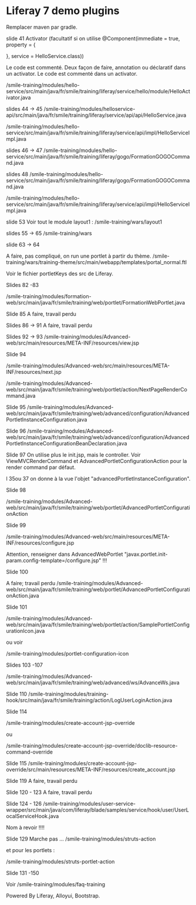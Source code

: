 Liferay 7 demo plugins
===========

Remplacer maven par gradle.

slide 41 Activator (facultatif si on utilise @Component(immediate = true, property = {

}, service = HelloService.class))

Le code est commenté.
Deux façon de faire, annotation ou déclaratif dans un activator.
Le code est commenté dans un activator.

/smile-training/modules/hello-service/src/main/java/fr/smile/training/liferay/service/hello/module/HelloActivator.java

slides 44 -> 45
/smile-training/modules/helloservice-api/src/main/java/fr/smile/training/liferay/service/api/api/HelloService.java

/smile-training/modules/hello-service/src/main/java/fr/smile/training/liferay/service/api/impl/HelloServiceImpl.java

slides 46 -> 47
/smile-training/modules/hello-service/src/main/java/fr/smile/training/liferay/gogo/FormationGOGOCommand.java

slides 48
 /smile-training/modules/hello-service/src/main/java/fr/smile/training/liferay/gogo/FormationGOGOCommand.java

/smile-training/modules/hello-service/src/main/java/fr/smile/training/liferay/service/api/impl/HelloServiceImpl.java

slide 53
 Voir tout le module layout1 :
 /smile-training/wars/layout1

slides 55 -> 65
/smile-training/wars

slide 63 -> 64

A faire, pas compliqué, on run une portlet à partir du thème.
/smile-training/wars/training-theme/src/main/webapp/templates/portal_normal.ftl

Voir le fichier portletKeys des src de Liferay.

Slides 82 -83

/smile-training/modules/formation-web/src/main/java/fr/smile/training/web/portlet/FormationWebPortlet.java

Slide 85
A faire, travail perdu

Slides 86 -> 91
A faire, travail perdu

Slides 92 -> 93
/smile-training/modules/Advanced-web/src/main/resources/META-INF/resources/view.jsp

Slide 94

/smile-training/modules/Advanced-web/src/main/resources/META-INF/resources/next.jsp

/smile-training/modules/Advanced-web/src/main/java/fr/smile/training/web/portlet/action/NextPageRenderCommand.java

Slide 95
/smile-training/modules/Advanced-web/src/main/java/fr/smile/training/web/advanced/configuration/AdvancedPortletInstanceConfiguration.java

Slide 96
/smile-training/modules/Advanced-web/src/main/java/fr/smile/training/web/advanced/configuration/AdvancedPortletInstanceConfigurationBeanDeclaration.java

Slide 97
On utilise plus le init.jsp, mais le controller.
Voir ViewMVCRenderCommand et AdvancedPortletConfigurationAction pour la render command par défaut.

l 35ou 37 on donne à la vue l'objet "advancedPortletInstanceConfiguration".

Slide 98

/smile-training/modules/Advanced-web/src/main/java/fr/smile/training/web/portlet/AdvancedPortletConfigurationAction

Slide 99

/smile-training/modules/Advanced-web/src/main/resources/META-INF/resources/configure.jsp

Attention, renseigner dans AdvancedWebPortlet "javax.portlet.init-param.config-template=/configure.jsp" !!!

Slide 100

A faire; travail perdu
/smile-training/modules/Advanced-web/src/main/java/fr/smile/training/web/portlet/AdvancedPortletConfigurationAction.java

Slide 101 

/smile-training/modules/Advanced-web/src/main/java/fr/smile/training/web/portlet/action/SamplePortletConfigurationIcon.java

ou voir

/smile-training/modules/portlet-configuration-icon

Slides 103 -107

/smile-training/modules/Advanced-web/src/main/java/fr/smile/training/web/advanced/ws/AdvanceWs.java

Slide 110
/smile-training/modules/training-hook/src/main/java/fr/smile/training/action/LogUserLoginAction.java

Slide 114

/smile-training/modules/create-account-jsp-override

ou


/smile-training/modules/create-account-jsp-override/doclib-resource-command-override

Slide 115
/smile-training/modules/create-account-jsp-override/src/main/resources/META-INF/resources/create_account.jsp

Slide 119
A faire, travail perdu

Slide 120 - 123
A faire, travail perdu

Slide 124 - 126
/smile-training/modules/user-service-wrapper/src/main/java/com/liferay/blade/samples/service/hook/user/UserLocalServiceHook.java

Nom à revoir !!!!

Slide 129
Marche pas ...
/smile-training/modules/struts-action

et pour les portlets :

/smile-training/modules/struts-portlet-action

Slide 131 -150

Voir /smile-training/modules/faq-training

















Powered By Liferay, Alloyui, Bootstrap.